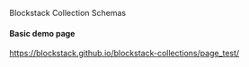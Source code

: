 Blockstack Collection Schemas




#### Basic demo page
https://blockstack.github.io/blockstack-collections/page_test/

